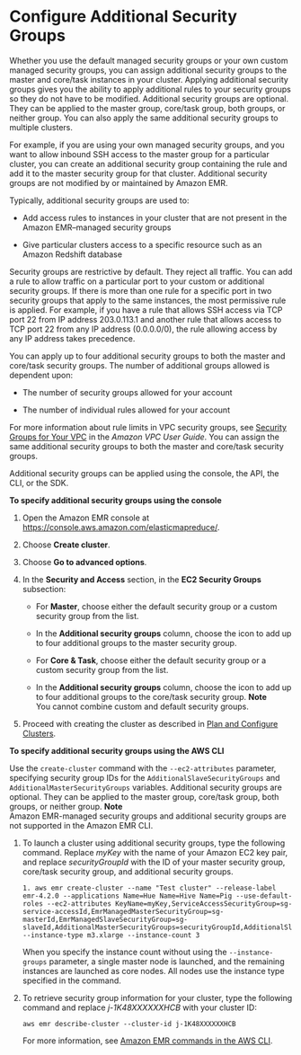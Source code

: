 # Configure Additional Security Groups<a name="emr-additional-sec-groups"></a>

Whether you use the default managed security groups or your own custom managed security groups, you can assign additional security groups to the master and core/task instances in your cluster\. Applying additional security groups gives you the ability to apply additional rules to your security groups so they do not have to be modified\. Additional security groups are optional\. They can be applied to the master group, core/task group, both groups, or neither group\. You can also apply the same additional security groups to multiple clusters\.

For example, if you are using your own managed security groups, and you want to allow inbound SSH access to the master group for a particular cluster, you can create an additional security group containing the rule and add it to the master security group for that cluster\. Additional security groups are not modified by or maintained by Amazon EMR\. 

Typically, additional security groups are used to: 

+ Add access rules to instances in your cluster that are not present in the Amazon EMR–managed security groups

+ Give particular clusters access to a specific resource such as an Amazon Redshift database

Security groups are restrictive by default\. They reject all traffic\. You can add a rule to allow traffic on a particular port to your custom or additional security groups\. If there is more than one rule for a specific port in two security groups that apply to the same instances, the most permissive rule is applied\. For example, if you have a rule that allows SSH access via TCP port 22 from IP address 203\.0\.113\.1 and another rule that allows access to TCP port 22 from any IP address \(0\.0\.0\.0/0\), the rule allowing access by any IP address takes precedence\. 

You can apply up to four additional security groups to both the master and core/task security groups\. The number of additional groups allowed is dependent upon:

+ The number of security groups allowed for your account

+ The number of individual rules allowed for your account

For more information about rule limits in VPC security groups, see [Security Groups for Your VPC](http://docs.aws.amazon.com/AmazonVPC/latest/UserGuide/VPC_SecurityGroups.html) in the *Amazon VPC User Guide*\. You can assign the same additional security groups to both the master and core/task security groups\.

Additional security groups can be applied using the console, the API, the CLI, or the SDK\.

**To specify additional security groups using the console**

1. Open the Amazon EMR console at [https://console\.aws\.amazon\.com/elasticmapreduce/](https://console.aws.amazon.com/elasticmapreduce/)\.

1. Choose **Create cluster**\.

1. Choose **Go to advanced options**\.

1. In the **Security and Access** section, in the **EC2 Security Groups** subsection:

   + For **Master**, choose either the default security group or a custom security group from the list\. 

   + In the **Additional security groups** column, choose the icon to add up to four additional groups to the master security group\.

   + For **Core & Task**, choose either the default security group or a custom security group from the list\. 

   + In the **Additional security groups** column, choose the icon to add up to four additional groups to the core/task security group\.
**Note**  
You cannot combine custom and default security groups\.

1. Proceed with creating the cluster as described in [Plan and Configure Clusters](emr-plan.md)\.

**To specify additional security groups using the AWS CLI**

Use the `create-cluster` command with the `--ec2-attributes` parameter, specifying security group IDs for the `AdditionalSlaveSecurityGroups` and `AdditionalMasterSecurityGroups` variables\. Additional security groups are optional\. They can be applied to the master group, core/task group, both groups, or neither group\.
**Note**  
Amazon EMR\-managed security groups and additional security groups are not supported in the Amazon EMR CLI\.

1. To launch a cluster using additional security groups, type the following command\. Replace *myKey* with the name of your Amazon EC2 key pair, and replace *securityGroupId* with the ID of your master security group, core/task security group, and additional security groups\.

   ```
   1. aws emr create-cluster --name "Test cluster" --release-label emr-4.2.0 --applications Name=Hue Name=Hive Name=Pig --use-default-roles --ec2-attributes KeyName=myKey,ServiceAccessSecurityGroup=sg-service-accessId,EmrManagedMasterSecurityGroup=sg-masterId,EmrManagedSlaveSecurityGroup=sg-slaveId,AdditionalMasterSecurityGroups=securityGroupId,AdditionalSlaveSecurityGroups=securityGroupId --instance-type m3.xlarge --instance-count 3
   ```

   When you specify the instance count without using the `--instance-groups` parameter, a single master node is launched, and the remaining instances are launched as core nodes\. All nodes use the instance type specified in the command\.

1. To retrieve security group information for your cluster, type the following command and replace *j\-1K48XXXXXXHCB* with your cluster ID:

   ```
   aws emr describe-cluster --cluster-id j-1K48XXXXXXHCB
   ```

   For more information, see [Amazon EMR commands in the AWS CLI](http://docs.aws.amazon.com/cli/latest/reference/emr/index.html)\.